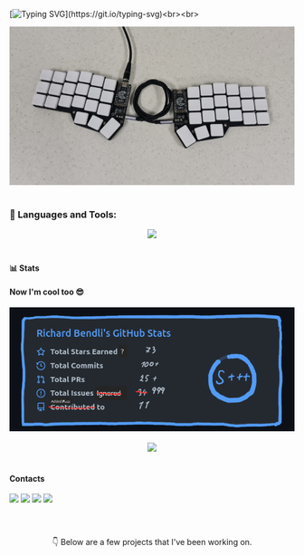  [![Typing SVG](https://readme-typing-svg.demolab.com/?color=3d68e0&size=35&center=true&vCenter=true&width=1000&lines=Hi+there+👋,+💻+I'm+Richard;)](https://git.io/typing-svg)<br><br>

![Corne](./img/kb.png)

#

### 🧰 Languages and Tools:

<p align="center">
  <a href="https://skillicons.dev">
    <img src="https://skillicons.dev/icons?i=markdown,html,css,javascript,git,github,bash,lua,py,neovim,nginx,kali,linux,vscode,docker,raspberrypi" />
  </a>
</p>

#

#### 📊 Stats

#### Now I'm cool too 😎

![Stats](./img/github-stats.png)

<!-- <p align="center"><a href="https://github.com/anuraghazra/github-readme-stats">
  <img align="center" src="https://github-readme-stats.vercel.app/api?username=richardbendli&show_icons=true&theme=github_dark_dimmed" />
</a> -->

<p align="center"><a href="https://github.com/anuraghazra/github-readme-stats">
  <img align="center" src="https://github-readme-stats.vercel.app/api/top-langs/?username=richardbendli&theme=github_dark_dimmed&layout=compact" />
</a>

#

#### Contacts

[![](https://shields.io/static/v1?logo=github&logoColor=white&labelColor=2d333b&style=flat-square&message=Discussion&color=161b22&label=GitHub)](https://github.com/richardbendli/richardbendli/discussions/1)
[![](https://shields.io/static/v1?logo=reddit&logoColor=orange&labelColor=2d333b&style=flat-square&message=___patch___&color=orange&label=Reddit)](https://www.reddit.com/message/compose/?to=___patch___)
[![](https://shields.io/static/v1?logo=linkedin&logoColor=blue&labelColor=2d333b&style=flat-square&message=RichardBendli&color=30a5dd&label=LinkedIn)](https://www.linkedin.com/in/richardbendli)
[![](https://shields.io/static/v1?logo=linux&logoColor=blue&labelColor=2d333b&style=flat-square&message=website&color=30a5dd&label=my)](https://www.richardbendli.com)<br>

#

<br>
<div align="center">👇 Below are a few projects that I've been working on.</div>
